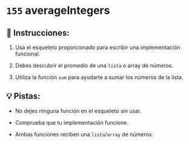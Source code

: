 # `155` averageIntegers

## 📝 Instrucciones:

1. Usa el esqueleto proporcionado para escribir una implementación funcional.

2. Debes descubrir el promedio de una `lista` o array de números.

3. Utiliza la función `sum` para ayudarte a sumar los números de la lista.

## 💡 Pistas:

+ No dejes ninguna función en el esqueleto sin usar.

+ Comprueba que tu implementación funcione.

+ Ambas funciones reciben una `lista`/`array` de números.
